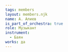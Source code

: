 ```yaml
---
tags: members
layout: members.njk
name: А. Алиев
is_part_of_orchestra: true
role: Музыкант
instrument:
  - Баян
works: да
---
```

